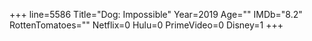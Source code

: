 +++
line=5586
Title="Dog: Impossible"
Year=2019
Age=""
IMDb="8.2"
RottenTomatoes=""
Netflix=0
Hulu=0
PrimeVideo=0
Disney=1
+++

